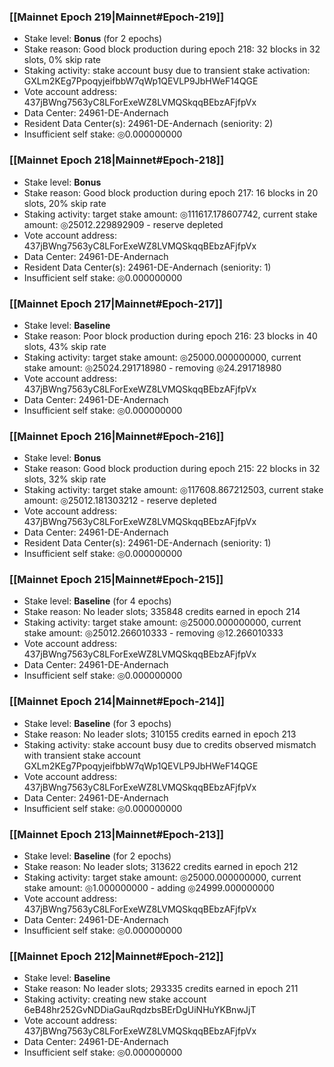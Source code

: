 ### [[Mainnet Epoch 219|Mainnet#Epoch-219]]
* Stake level: **Bonus** (for 2 epochs)
* Stake reason: Good block production during epoch 218: 32 blocks in 32 slots, 0% skip rate
* Staking activity: stake account busy due to transient stake activation: GXLm2KEg7PpoqyjeifbbW7qWp1QEVLP9JbHWeF14QGE
* Vote account address: 437jBWng7563yC8LForExeWZ8LVMQSkqqBEbzAFjfpVx
* Data Center: 24961-DE-Andernach
* Resident Data Center(s): 24961-DE-Andernach (seniority: 2)
* Insufficient self stake: ◎0.000000000
### [[Mainnet Epoch 218|Mainnet#Epoch-218]]
* Stake level: **Bonus**
* Stake reason: Good block production during epoch 217: 16 blocks in 20 slots, 20% skip rate
* Staking activity: target stake amount: ◎111617.178607742, current stake amount: ◎25012.229892909 - reserve depleted
* Vote account address: 437jBWng7563yC8LForExeWZ8LVMQSkqqBEbzAFjfpVx
* Data Center: 24961-DE-Andernach
* Resident Data Center(s): 24961-DE-Andernach (seniority: 1)
* Insufficient self stake: ◎0.000000000
### [[Mainnet Epoch 217|Mainnet#Epoch-217]]
* Stake level: **Baseline**
* Stake reason: Poor block production during epoch 216: 23 blocks in 40 slots, 43% skip rate
* Staking activity: target stake amount: ◎25000.000000000, current stake amount: ◎25024.291718980 - removing ◎24.291718980
* Vote account address: 437jBWng7563yC8LForExeWZ8LVMQSkqqBEbzAFjfpVx
* Data Center: 24961-DE-Andernach
* Insufficient self stake: ◎0.000000000
### [[Mainnet Epoch 216|Mainnet#Epoch-216]]
* Stake level: **Bonus**
* Stake reason: Good block production during epoch 215: 22 blocks in 32 slots, 32% skip rate
* Staking activity: target stake amount: ◎117608.867212503, current stake amount: ◎25012.181303212 - reserve depleted
* Vote account address: 437jBWng7563yC8LForExeWZ8LVMQSkqqBEbzAFjfpVx
* Data Center: 24961-DE-Andernach
* Resident Data Center(s): 24961-DE-Andernach (seniority: 1)
* Insufficient self stake: ◎0.000000000
### [[Mainnet Epoch 215|Mainnet#Epoch-215]]
* Stake level: **Baseline** (for 4 epochs)
* Stake reason: No leader slots; 335848 credits earned in epoch 214
* Staking activity: target stake amount: ◎25000.000000000, current stake amount: ◎25012.266010333 - removing ◎12.266010333
* Vote account address: 437jBWng7563yC8LForExeWZ8LVMQSkqqBEbzAFjfpVx
* Data Center: 24961-DE-Andernach
* Insufficient self stake: ◎0.000000000
### [[Mainnet Epoch 214|Mainnet#Epoch-214]]
* Stake level: **Baseline** (for 3 epochs)
* Stake reason: No leader slots; 310155 credits earned in epoch 213
* Staking activity: stake account busy due to credits observed mismatch with transient stake account GXLm2KEg7PpoqyjeifbbW7qWp1QEVLP9JbHWeF14QGE
* Vote account address: 437jBWng7563yC8LForExeWZ8LVMQSkqqBEbzAFjfpVx
* Data Center: 24961-DE-Andernach
* Insufficient self stake: ◎0.000000000
### [[Mainnet Epoch 213|Mainnet#Epoch-213]]
* Stake level: **Baseline** (for 2 epochs)
* Stake reason: No leader slots; 313622 credits earned in epoch 212
* Staking activity: target stake amount: ◎25000.000000000, current stake amount: ◎1.000000000 - adding ◎24999.000000000
* Vote account address: 437jBWng7563yC8LForExeWZ8LVMQSkqqBEbzAFjfpVx
* Data Center: 24961-DE-Andernach
* Insufficient self stake: ◎0.000000000
### [[Mainnet Epoch 212|Mainnet#Epoch-212]]
* Stake level: **Baseline**
* Stake reason: No leader slots; 293335 credits earned in epoch 211
* Staking activity: creating new stake account 6eB48hr252GvNDDiaGauRqdzbsBErDgUiNHuYKBnwJjT
* Vote account address: 437jBWng7563yC8LForExeWZ8LVMQSkqqBEbzAFjfpVx
* Data Center: 24961-DE-Andernach
* Insufficient self stake: ◎0.000000000